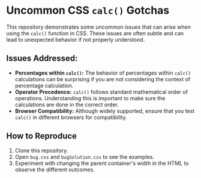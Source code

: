 # Uncommon CSS `calc()` Gotchas

This repository demonstrates some uncommon issues that can arise when using the `calc()` function in CSS. These issues are often subtle and can lead to unexpected behavior if not properly understood.

## Issues Addressed:

*   **Percentages within `calc()`:**  The behavior of percentages within `calc()` calculations can be surprising if you are not considering the context of percentage calculation.
*   **Operator Precedence:**  `calc()` follows standard mathematical order of operations. Understanding this is important to make sure the calculations are done in the correct order.
*   **Browser Compatibility:** Although widely supported, ensure that you test `calc()` in different browsers for compatibility.

## How to Reproduce

1.  Clone this repository.
2.  Open `bug.css` and `bugSolution.css` to see the examples.
3.  Experiment with changing the parent container's width in the HTML to observe the different outcomes.